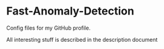 # Fast-Anomaly-Detection
Config files for my GitHub profile.

All interesting stuff is described in the description document
